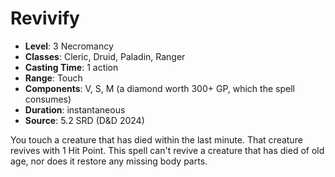 # Revivify

- **Level**: 3 Necromancy
- **Classes**: Cleric, Druid, Paladin, Ranger
- **Casting Time**: 1 action
- **Range**: Touch
- **Components**: V, S, M (a diamond worth 300+ GP, which the spell consumes)
- **Duration**: instantaneous
- **Source**: 5.2 SRD (D&D 2024)

You touch a creature that has died within the last minute. That creature revives with 1 Hit Point. This spell can't revive a creature that has died of old age, nor does it restore any missing body parts.

